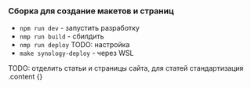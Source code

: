 ### Сборка для создание макетов и страниц

- `npm run dev` - запустить разработку
- `nmp run build` - сбилдить
- `nmp run deploy` TODO: настройка
- `make synology-deploy` - через WSL

TODO: отделить статьи и страницы сайта, для статей стандартизация .content {}
